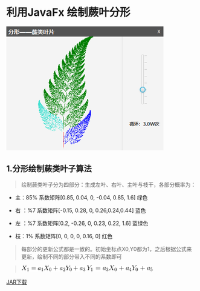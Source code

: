 # 利用JavaFx 绘制蕨叶分形

![preview](./img/preview.png "界面预览")

## 1.分形绘制蕨类叶子算法

>绘制蕨类叶子分为四部分：生成左叶、右叶、主叶与枝干，各部分概率为：

* 主：85% 系数矩阵[0.85, 0.04, 0, -0.04, 0.85, 1.6] 绿色

* 右 ：%7 系数矩阵[-0.15, 0.28, 0, 0.26,0.24,0.44] 蓝色

* 左 ：%7 系数矩阵[0.2, -0.26, 0, 0.23, 0.22, 1.6] 蓝绿色

* 枝：1% 系数矩阵[0, 0, 0, 0, 0.16, 0] 红色

>每部分的更新公式都是一致的。初始坐标点X0,Y0都为1，之后根据公式来更新，绘制不同的部分带入不同的系数即可

>![equation1](./img/equ1.gif)
>![equation2](./img/equ2.gif)


[JAR下载](./dist/fern%leaf.jar)